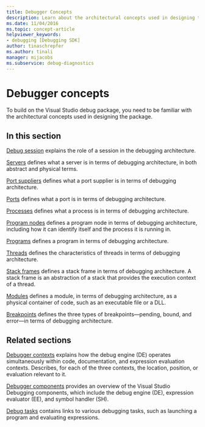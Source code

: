 ```yaml
---
title: Debugger Concepts
description: Learn about the architectural concepts used in designing the Visual Studio debug package to help you build on that package.
ms.date: 11/04/2016
ms.topic: concept-article
helpviewer_keywords:
- debugging [Debugging SDK]
author: tinaschrepfer
ms.author: tinali
manager: mijacobs
ms.subservice: debug-diagnostics
---
```

# Debugger concepts

To build on the Visual Studio debug package, you need to be familiar with the architectural concepts used in designing the package.

## In this section

[Debug session](../../extensibility/debugger/debug-session.md) explains the role of a session in the debugging architecture.

 [Servers](../../extensibility/debugger/servers-visual-studio-sdk.md) defines what a server is in terms of debugging architecture, in both abstract and physical terms.

 [Port suppliers](../../extensibility/debugger/port-suppliers.md) defines what a port supplier is in terms of debugging architecture.

 [Ports](../../extensibility/debugger/ports.md) defines what a port is in terms of debugging architecture.

 [Processes](../../extensibility/debugger/processes.md) defines what a process is in terms of debugging architecture.

 [Program nodes](../../extensibility/debugger/program-nodes.md) defines a program node in terms of debugging architecture, including how it can identify itself and the process it is running in.

 [Programs](../../extensibility/debugger/programs.md) defines a program in terms of debugging architecture.

 [Threads](../../extensibility/debugger/threads.md) defines the characteristics of threads in terms of debugging architecture.

 [Stack frames](../../extensibility/debugger/stack-frames.md) defines a stack frame in terms of debugging architecture. A stack frame is an abstraction of a stack that provides the execution context of a thread.

 [Modules](../../extensibility/debugger/modules.md) defines a module, in terms of debugging architecture, as a physical container of code, such as an executable file or a DLL.

 [Breakpoints](../../extensibility/debugger/breakpoints-visual-studio-sdk.md) defines the three types of breakpoints—pending, bound, and error—in terms of debugging architecture.

## Related sections

[Debugger contexts](../../extensibility/debugger/debugger-contexts.md) explains how the debug engine (DE) operates simultaneously within code, documentation, and expression evaluation contexts. Describes, for each of the three contexts, the location, position, or evaluation relevant to it.

 [Debugger components](../../extensibility/debugger/debugger-components.md) provides an overview of the Visual Studio Debugging components, which include the debug engine (DE), expression evaluator (EE), and symbol handler (SH).

 [Debug tasks](../../extensibility/debugger/debugging-tasks.md) contains links to various debugging tasks, such as launching a program and evaluating expressions.
